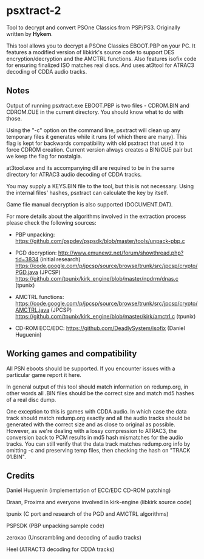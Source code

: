 psxtract-2
==========

Tool to decrypt and convert PSOne Classics from PSP/PS3.
Originally written by **Hykem**.

This tool allows you to decrypt a PSOne Classics EBOOT.PBP on your PC.
It features a modified version of libkirk's source code to support DES
encryption/decryption and the AMCTRL functions.
Also features isofix code for ensuring finalized ISO matches real discs.
And uses at3tool for ATRAC3 decoding of CDDA audio tracks.


Notes
-------

Output of running psxtract.exe EBOOT.PBP is two files - CDROM.BIN and
CDROM.CUE in the current directory. You should know what to do with those.

Using the "-c" option on the command line, psxtract will clean up any
temporary files it generates while it runs (of which there are many).
This flag is kept for backwards compatibility with old psxtract that used
it to force CDROM creation. Current version always creates a BIN/CUE pair
but we keep the flag for nostalgia.

at3tool.exe and its accompanying dll are required to be in the same
directory for ATRAC3 audio decoding of CDDA tracks.

You may supply a KEYS.BIN file to the tool, but this is not necessary.
Using the internal files' hashes, psxtract can calculate the key by itself.

Game file manual decryption is also supported (DOCUMENT.DAT).

For more details about the algorithms involved in the extraction process
please check the following sources:
- PBP unpacking: 
  https://github.com/pspdev/pspsdk/blob/master/tools/unpack-pbp.c

- PGD decryption:
  http://www.emunewz.net/forum/showthread.php?tid=3834 (initial research)
  https://code.google.com/p/jpcsp/source/browse/trunk/src/jpcsp/crypto/PGD.java (JPCSP)
  https://github.com/tpunix/kirk_engine/blob/master/npdrm/dnas.c (tpunix)

- AMCTRL functions:
  https://code.google.com/p/jpcsp/source/browse/trunk/src/jpcsp/crypto/AMCTRL.java (JPCSP)
  https://github.com/tpunix/kirk_engine/blob/master/kirk/amctrl.c (tpunix)
  
- CD-ROM ECC/EDC:
  https://github.com/DeadlySystem/isofix (Daniel Huguenin)


Working games and compatibility
-------------------------------

All PSN eboots should be supported. If you encounter issues with a particular game
report it here.

In general output of this tool should match information on redump.org,
in other words all .BIN files should be the correct size and match md5 hashes
of a real disc dump.

One exception to this is games with CDDA audio. In which case
the data track should match redump.org exactly and all the audio tracks
should be generated with the correct size and as close to original as
possible. However, as we're dealing with a lossy compression to ATRAC3,
the conversion back to PCM results in md5 hash mismatches for the audio
tracks. You can still verify that the data track matches redump.org info
by omitting -c and preserving temp files, then checking the hash on "TRACK 01.BIN".


Credits
-------

Daniel Huguenin (implementation of ECC/EDC CD-ROM patching) 

Draan, Proxima and everyone involved in kirk-engine (libkirk source code)

tpunix (C port and research of the PGD and AMCTRL algorithms)

PSPSDK (PBP unpacking sample code)

zeroxao (Unscrambling and decoding of audio tracks)

Heel (ATRACT3 decoding for CDDA tracks)
